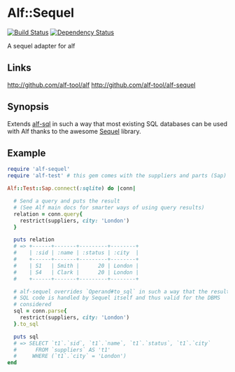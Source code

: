 # Alf::Sequel

[![Build Status](https://secure.travis-ci.org/alf-tool/alf-sequel.png)](http://travis-ci.org/alf-tool/alf-sequel)
[![Dependency Status](https://gemnasium.com/alf-tool/alf-sequel.png)](https://gemnasium.com/alf-tool/alf-sequel)

A sequel adapter for alf

## Links

http://github.com/alf-tool/alf
http://github.com/alf-tool/alf-sequel

## Synopsis

Extends [alf-sql](https://github.com/alf-tool/alf-sql#synopsis) in such a way
that most existing SQL databases can be used with Alf thanks to the awesome
[Sequel](http://sequel.rubyforge.org/) library.

## Example

```ruby
require 'alf-sequel'
require 'alf-test' # this gem comes with the suppliers and parts (Sap) examplar

Alf::Test::Sap.connect(:sqlite) do |conn|

  # Send a query and puts the result
  # (See Alf main docs for smarter ways of using query results)
  relation = conn.query{
    restrict(suppliers, city: 'London')
  }

  puts relation
  # => +------+-------+---------+--------+
  #    | :sid | :name | :status | :city  |
  #    +------+-------+---------+--------+
  #    | S1   | Smith |      20 | London |
  #    | S4   | Clark |      20 | London |
  #    +------+-------+---------+--------+

  # alf-sequel overrides `Operand#to_sql` in such a way that the resulting
  # SQL code is handled by Sequel itself and thus valid for the DBMS
  # considered
  sql = conn.parse{
    restrict(suppliers, city: 'London')
  }.to_sql

  puts sql
  # => SELECT `t1`.`sid`, `t1`.`name`, `t1`.`status`, `t1`.`city`
  #      FROM `suppliers` AS 't1'
  #     WHERE (`t1`.`city` = 'London')
end
```
